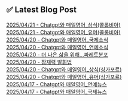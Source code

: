 
## ✅ Latest Blog Post
 
[2025/04/21 - Chatgpt와 매일영어_상식(콜롬비아)](https://3hongstore.tistory.com/213) <br/>
[2025/04/21 - Chatgpt와 매일영어_유머(콜롬비아)](https://3hongstore.tistory.com/212) <br/>
[2025/04/20 - Chatgpt와 매일영어_국제소식](https://3hongstore.tistory.com/211) <br/>
[2025/04/20 - Chatgpt와 매일영어_연예소식](https://3hongstore.tistory.com/210) <br/>
[2025/04/20 - 더 나은 삶을 위해...파레토분포](https://3hongstore.tistory.com/209) <br/>
[2025/04/20 - 잠재력 발휘법](https://3hongstore.tistory.com/208) <br/>
[2025/04/20 - Chatgpt와 매일영어_상식(싱가포르)](https://3hongstore.tistory.com/207) <br/>
[2025/04/20 - Chatgpt와 매일영어_유머(싱가포르)](https://3hongstore.tistory.com/206) <br/>
[2025/04/17 - Chatgpt와 매일영어_연예뉴스](https://3hongstore.tistory.com/205) <br/>
[2025/04/17 - Chatgpt와 매일영어_국제뉴스](https://3hongstore.tistory.com/204) <br/>
